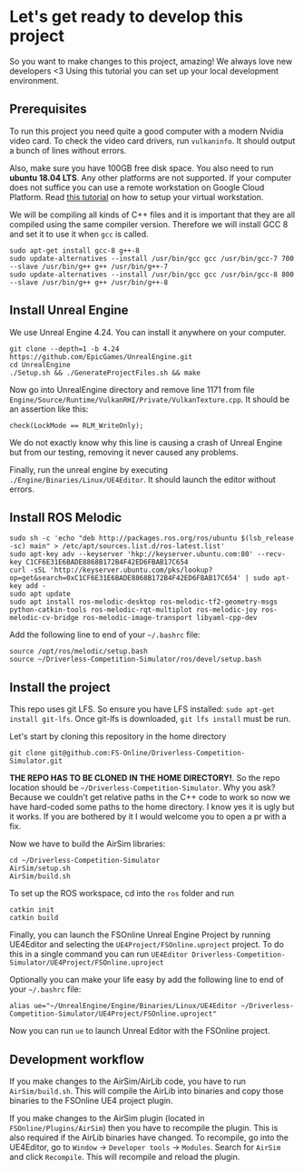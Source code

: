 # Let's get ready to develop this project
So you want to make changes to this project, amazing! We always love new developers <3
Using this tutorial you can set up your local development environment.

## Prerequisites
To run this project you need quite a good computer with a modern Nvidia video card.
To check the video card drivers, run `vulkaninfo`. It should output a bunch of lines without errors.

Also, make sure you have 100GB free disk space. 
You also need to run **ubuntu 18.04 LTS**. Any other platforms are not supported.
If your computer does not suffice you can use a remote workstation on Google Cloud Platform.
Read [this tutorial](gcp-remote-workstation.md) on how to setup your virtual workstation.

We will be compiling all kinds of C++ files and it is important that they are all compiled using the same compiler version. 
Therefore we will install GCC 8 and set it to use it when `gcc` is called.

```
sudo apt-get install gcc-8 g++-8
sudo update-alternatives --install /usr/bin/gcc gcc /usr/bin/gcc-7 700 --slave /usr/bin/g++ g++ /usr/bin/g++-7
sudo update-alternatives --install /usr/bin/gcc gcc /usr/bin/gcc-8 800 --slave /usr/bin/g++ g++ /usr/bin/g++-8
```

## Install Unreal Engine
We use Unreal Engine 4.24. You can install it anywhere on your computer.
```
git clone --depth=1 -b 4.24 https://github.com/EpicGames/UnrealEngine.git
cd UnrealEngine
./Setup.sh && ./GenerateProjectFiles.sh && make
```

Now go into UnrealEngine directory and remove line 1171 from file `Engine/Source/Runtime/VulkanRHI/Private/VulkanTexture.cpp`. 
It should be an assertion like this:
```
check(LockMode == RLM_WriteOnly);
```
We do not exactly know why this line is causing a crash of Unreal Engine but from our testing, removing it never caused any problems.

Finally, run the unreal engine by executing `./Engine/Binaries/Linux/UE4Editor`. It should launch the editor without errors.

## Install ROS Melodic

```
sudo sh -c 'echo "deb http://packages.ros.org/ros/ubuntu $(lsb_release -sc) main" > /etc/apt/sources.list.d/ros-latest.list'
sudo apt-key adv --keyserver 'hkp://keyserver.ubuntu.com:80' --recv-key C1CF6E31E6BADE8868B172B4F42ED6FBAB17C654
curl -sSL 'http://keyserver.ubuntu.com/pks/lookup?op=get&search=0xC1CF6E31E6BADE8868B172B4F42ED6FBAB17C654' | sudo apt-key add -
sudo apt update
sudo apt install ros-melodic-desktop ros-melodic-tf2-geometry-msgs python-catkin-tools ros-melodic-rqt-multiplot ros-melodic-joy ros-melodic-cv-bridge ros-melodic-image-transport libyaml-cpp-dev
```

Add the following line to end of your `~/.bashrc` file:
```
source /opt/ros/melodic/setup.bash
source ~/Driverless-Competition-Simulator/ros/devel/setup.bash
```

## Install the project

This repo uses git LFS. So ensure you have LFS installed: `sudo apt-get install git-lfs`. 
Once git-lfs is downloaded, `git lfs install` must be run.

Let's start by cloning this repository in the home directory
```
git clone git@github.com:FS-Online/Driverless-Competition-Simulator.git
```

**THE REPO HAS TO BE CLONED IN THE HOME DIRECTORY!**. So the repo location should be `~/Driverless-Competition-Simulator`.
Why you ask? Because we couldn't get relative paths in the C++ code to work so now we have hard-coded some paths to the home directory.
I know yes it is ugly but it works. If you are bothered by it I would welcome you to open a pr with a fix.


Now we have to build the AirSim libraries:
```
cd ~/Driverless-Competition-Simulator
AirSim/setup.sh
AirSim/build.sh
```

To set up the ROS workspace, cd into the `ros` folder and run
```
catkin init
catkin build
```

Finally, you can launch the FSOnline Unreal Engine Project by running UE4Editor and selecting the `UE4Project/FSOnline.uproject` project.
To do this in a single command you can run `UE4Editor Driverless-Competition-Simulator/UE4Project/FSOnline.uproject`

Optionally you can make your life easy by add the following line to end of your `~/.bashrc` file:
```
alias ue="~/UnrealEngine/Engine/Binaries/Linux/UE4Editor ~/Driverless-Competition-Simulator/UE4Project/FSOnline.uproject"
```
Now you can run `ue` to launch Unreal Editor with the FSOnline project.

## Development workflow

If you make changes to the AirSim/AirLib code, you have to run `AirSim/build.sh`.
This will compile the AirLib into binaries and copy those binaries to the FSOnline UE4 project plugin.

If you make changes to the AirSim plugin (located in `FSOnline/Plugins/AirSim`) then you have to recompile the plugin.
This is also required if the AirLib binaries have changed.
To recompile, go into the UE4Editor, go to `Window` -> `Developer tools` -> `Modules`. Search for `AirSim` and click `Recompile`.
This will recompile and reload the plugin.
